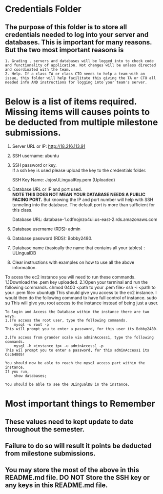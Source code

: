# Credentials Folder

## The purpose of this folder is to store all credentials needed to log into your server and databases. This is important for many reasons. But the two most important reasons is
    1. Grading , servers and databases will be logged into to check code and functionality of application. Not changes will be unless directed and coordinated with the team.
    2. Help. If a class TA or class CTO needs to help a team with an issue, this folder will help facilitate this giving the TA or CTO all needed info AND instructions for logging into your team's server. 


# Below is a list of items required. Missing items will causes points to be deducted from multiple milestone submissions.

1. Server URL or IP: http://18.216.113.91
2. SSH username: ubuntu
3. SSH password or key.
    <br> If a ssh key is used please upload the key to the credentials folder.
    
    SSH Key Name: JojosULingualKey.pem (Uploaded)
4. Database URL or IP and port used.
    <br><strong> NOTE THIS DOES NOT MEAN YOUR DATABASE NEEDS A PUBLIC FACING PORT.</strong> But knowing the IP and port number will help with SSH tunneling into the database. The default port is more than sufficient for this class.
    
    Database URL: database-1.cdfnojnzo4ui.us-east-2.rds.amazonaws.com
    
5. Database username (RDS): admin
6. Database password (RDS): Bobby2480.
7. Database name (basically the name that contains all your tables) : ULingualDB
8. Clear instructions with examples on how to use all the above information.

To acess the ec2 instance you will need to run these commands.
    1.)Download the .pem key uploaded.
    2.)Open your terminal and run the following commands.
        chmod 0400 <path to your .pem file>
        ssh -i <path to your .pem file> ubuntu@<Public IPv4 Address of your instance>
    This should give you access to the ec2 instance.
    I would then do the following command to have full control of instance.
        sudo su
    This will give you root access to the instance instead of being just a user.
    
    To login and Access the Database within the instance there are two ways.
    1.)To access the root user, type the following commands.
        mysql -u root -p
    This will prompt you to enter a password, for this user its Bobby2480.
        
    2.)To access from grander scale via adminAccess1, type the following commands.
        mysql -h <instance ip> -u adminAccess1 -p
    This wil prompt you to enter a password, for this adminAccess1 its Csc64805!
    
    You should now be able to reach the mysql access part within the instance.
    If you run,
        show databases;
    
    You should be able to see the ULingualDB in the instance.
        

# Most important things to Remember
## These values need to kept update to date throughout the semester. <br>
## <strong>Failure to do so will result it points be deducted from milestone submissions.</strong><br>
## You may store the most of the above in this README.md file. DO NOT Store the SSH key or any keys in this README.md file.

